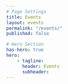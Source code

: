 ```yaml
---
# Page Settings
title: Events
layout: events
permalink: "/events/"
published: false

# Hero Section
has-hero: true
hero:
    - tagline:
      header: Events
      subheader:
---
```

